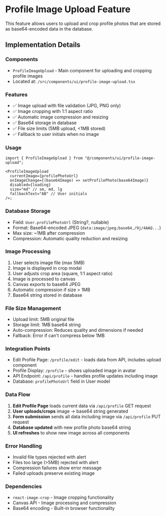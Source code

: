 # Profile Image Upload Feature

This feature allows users to upload and crop profile photos that are stored as base64-encoded data in the database.

## Implementation Details

### Components

- `ProfileImageUpload` - Main component for uploading and cropping profile images
- Located at: `/src/components/ui/profile-image-upload.tsx`

### Features

- ✅ Image upload with file validation (JPG, PNG only)
- ✅ Image cropping with 1:1 aspect ratio
- ✅ Automatic image compression and resizing
- ✅ Base64 storage in database
- ✅ File size limits (5MB upload, <1MB stored)
- ✅ Fallback to user initials when no image

### Usage

```tsx
import { ProfileImageUpload } from "@/components/ui/profile-image-upload";

<ProfileImageUpload
  currentImage={profilePhotoUrl}
  onImageChange={(base64Image) => setProfilePhoto(base64Image)}
  disabled={loading}
  size="md" // sm, md, lg
  fallbackText="AB" // User initials
/>;
```

### Database Storage

- Field: `User.profilePhotoUrl` (String?, nullable)
- Format: Base64-encoded JPEG (`data:image/jpeg;base64,/9j/4AAQ...`)
- Max size: ~1MB after compression
- Compression: Automatic quality reduction and resizing

### Image Processing

1. User selects image file (max 5MB)
2. Image is displayed in crop modal
3. User adjusts crop area (square, 1:1 aspect ratio)
4. Image is processed to canvas
5. Canvas exports to base64 JPEG
6. Automatic compression if size > 1MB
7. Base64 string stored in database

### File Size Management

- Upload limit: 5MB original file
- Storage limit: 1MB base64 string
- Auto-compression: Reduces quality and dimensions if needed
- Fallback: Error if can't compress below 1MB

### Integration Points

- Edit Profile Page: `/profile/edit` - loads data from API, includes upload component
- Profile Display: `/profile` - shows uploaded image in avatar
- API Endpoint: `/api/profile` - handles profile updates including image
- Database: `profilePhotoUrl` field in User model

### Data Flow

1. **Edit Profile Page** loads current data via `/api/profile` GET request
2. **User uploads/crops** image → base64 string generated
3. **Form submission** sends all data including image via `/api/profile` PUT request
4. **Database updated** with new profile photo base64 string
5. **UI refreshes** to show new image across all components

### Error Handling

- Invalid file types rejected with alert
- Files too large (>5MB) rejected with alert
- Compression failures show error message
- Failed uploads preserve existing image

### Dependencies

- `react-image-crop` - Image cropping functionality
- Canvas API - Image processing and compression
- Base64 encoding - Built-in browser functionality
